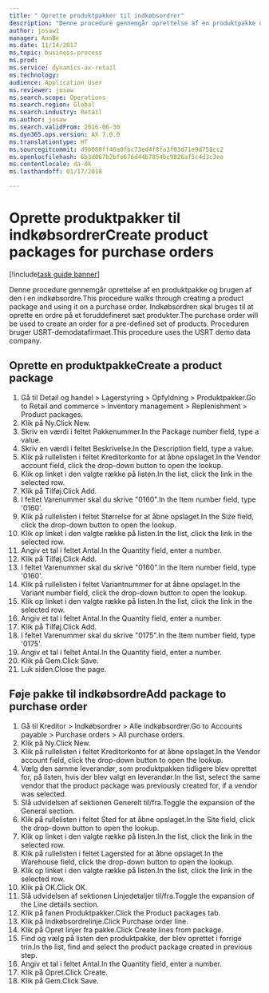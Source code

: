 ```yaml
--- 
title: " Oprette produktpakker til indkøbsordrer"
description: "Denne procedure gennemgår oprettelse af en produktpakke og brugen af den i en indkøbsordre."
author: josaw1
manager: AnnBe
ms.date: 11/14/2017
ms.topic: business-process
ms.prod: 
ms.service: dynamics-ax-retail
ms.technology: 
audience: Application User
ms.reviewer: josaw
ms.search.scope: Operations
ms.search.region: Global
ms.search.industry: Retail
ms.author: josaw
ms.search.validFrom: 2016-06-30
ms.dyn365.ops.version: AX 7.0.0
ms.translationtype: HT
ms.sourcegitcommit: d9b080ff46a0fbc73ed4f8fa3f03d71e9d758cc2
ms.openlocfilehash: 6b3d067b2bfe676d44b7854bc9826af5c4d3c3ee
ms.contentlocale: da-dk
ms.lasthandoff: 01/17/2018

---
```

# <a name="create-product-packages-for-purchase-orders"></a><span data-ttu-id="67d8e-103"> Oprette produktpakker til indkøbsordrer</span><span class="sxs-lookup"><span data-stu-id="67d8e-103">Create product packages for purchase orders</span></span>

[!include[task guide banner](../includes/task-guide-banner.md)]

<span data-ttu-id="67d8e-104">Denne procedure gennemgår oprettelse af en produktpakke og brugen af den i en indkøbsordre.</span><span class="sxs-lookup"><span data-stu-id="67d8e-104">This procedure walks through creating a product package and using it on a purchase order.</span></span> <span data-ttu-id="67d8e-105">Indkøbsordren skal bruges til at oprette en ordre på et foruddefineret sæt produkter.</span><span class="sxs-lookup"><span data-stu-id="67d8e-105">The purchase order will be used to create an order for a pre-defined set of products.</span></span> <span data-ttu-id="67d8e-106">Proceduren bruger USRT-demodatafirmaet.</span><span class="sxs-lookup"><span data-stu-id="67d8e-106">This procedure uses the USRT demo data company.</span></span>


## <a name="create-a-product-package"></a><span data-ttu-id="67d8e-107">Oprette en produktpakke</span><span class="sxs-lookup"><span data-stu-id="67d8e-107">Create a product package</span></span>
1. <span data-ttu-id="67d8e-108">Gå til Detail og handel > Lagerstyring > Opfyldning > Produktpakker.</span><span class="sxs-lookup"><span data-stu-id="67d8e-108">Go to Retail and commerce > Inventory management > Replenishment > Product packages.</span></span>
2. <span data-ttu-id="67d8e-109">Klik på Ny.</span><span class="sxs-lookup"><span data-stu-id="67d8e-109">Click New.</span></span>
3. <span data-ttu-id="67d8e-110">Skriv en værdi i feltet Pakkenummer.</span><span class="sxs-lookup"><span data-stu-id="67d8e-110">In the Package number field, type a value.</span></span>
4. <span data-ttu-id="67d8e-111">Skriv en værdi i feltet Beskrivelse.</span><span class="sxs-lookup"><span data-stu-id="67d8e-111">In the Description field, type a value.</span></span>
5. <span data-ttu-id="67d8e-112">Klik på rullelisten i feltet Kreditorkonto for at åbne opslaget.</span><span class="sxs-lookup"><span data-stu-id="67d8e-112">In the Vendor account field, click the drop-down button to open the lookup.</span></span>
6. <span data-ttu-id="67d8e-113">Klik op linket i den valgte række på listen.</span><span class="sxs-lookup"><span data-stu-id="67d8e-113">In the list, click the link in the selected row.</span></span>
7. <span data-ttu-id="67d8e-114">Klik på Tilføj.</span><span class="sxs-lookup"><span data-stu-id="67d8e-114">Click Add.</span></span>
8. <span data-ttu-id="67d8e-115">I feltet Varenummer skal du skrive "0160".</span><span class="sxs-lookup"><span data-stu-id="67d8e-115">In the Item number field, type '0160'.</span></span>
9. <span data-ttu-id="67d8e-116">Klik på rullelisten i feltet Størrelse for at åbne opslaget.</span><span class="sxs-lookup"><span data-stu-id="67d8e-116">In the Size field, click the drop-down button to open the lookup.</span></span>
10. <span data-ttu-id="67d8e-117">Klik op linket i den valgte række på listen.</span><span class="sxs-lookup"><span data-stu-id="67d8e-117">In the list, click the link in the selected row.</span></span>
11. <span data-ttu-id="67d8e-118">Angiv et tal i feltet Antal.</span><span class="sxs-lookup"><span data-stu-id="67d8e-118">In the Quantity field, enter a number.</span></span>
12. <span data-ttu-id="67d8e-119">Klik på Tilføj.</span><span class="sxs-lookup"><span data-stu-id="67d8e-119">Click Add.</span></span>
13. <span data-ttu-id="67d8e-120">I feltet Varenummer skal du skrive "0160".</span><span class="sxs-lookup"><span data-stu-id="67d8e-120">In the Item number field, type '0160'.</span></span>
14. <span data-ttu-id="67d8e-121">Klik på rullelisten i feltet Variantnummer for at åbne opslaget.</span><span class="sxs-lookup"><span data-stu-id="67d8e-121">In the Variant number field, click the drop-down button to open the lookup.</span></span>
15. <span data-ttu-id="67d8e-122">Klik op linket i den valgte række på listen.</span><span class="sxs-lookup"><span data-stu-id="67d8e-122">In the list, click the link in the selected row.</span></span>
16. <span data-ttu-id="67d8e-123">Angiv et tal i feltet Antal.</span><span class="sxs-lookup"><span data-stu-id="67d8e-123">In the Quantity field, enter a number.</span></span>
17. <span data-ttu-id="67d8e-124">Klik på Tilføj.</span><span class="sxs-lookup"><span data-stu-id="67d8e-124">Click Add.</span></span>
18. <span data-ttu-id="67d8e-125">I feltet Varenummer skal du skrive "0175".</span><span class="sxs-lookup"><span data-stu-id="67d8e-125">In the Item number field, type '0175'.</span></span>
19. <span data-ttu-id="67d8e-126">Angiv et tal i feltet Antal.</span><span class="sxs-lookup"><span data-stu-id="67d8e-126">In the Quantity field, enter a number.</span></span>
20. <span data-ttu-id="67d8e-127">Klik på Gem.</span><span class="sxs-lookup"><span data-stu-id="67d8e-127">Click Save.</span></span>
21. <span data-ttu-id="67d8e-128">Luk siden.</span><span class="sxs-lookup"><span data-stu-id="67d8e-128">Close the page.</span></span>

## <a name="add-package-to-purchase-order"></a><span data-ttu-id="67d8e-129">Føje pakke til indkøbsordre</span><span class="sxs-lookup"><span data-stu-id="67d8e-129">Add package to purchase order</span></span>
1. <span data-ttu-id="67d8e-130">Gå til Kreditor > Indkøbsordrer > Alle indkøbsordrer.</span><span class="sxs-lookup"><span data-stu-id="67d8e-130">Go to Accounts payable > Purchase orders > All purchase orders.</span></span>
2. <span data-ttu-id="67d8e-131">Klik på Ny.</span><span class="sxs-lookup"><span data-stu-id="67d8e-131">Click New.</span></span>
3. <span data-ttu-id="67d8e-132">Klik på rullelisten i feltet Kreditorkonto for at åbne opslaget.</span><span class="sxs-lookup"><span data-stu-id="67d8e-132">In the Vendor account field, click the drop-down button to open the lookup.</span></span>
4. <span data-ttu-id="67d8e-133">Vælg den samme leverandør, som produktpakken tidligere blev oprettet for, på listen, hvis der blev valgt en leverandør.</span><span class="sxs-lookup"><span data-stu-id="67d8e-133">In the list, select the same vendor that the product package was previously created for, if a vendor was selected.</span></span>
5. <span data-ttu-id="67d8e-134">Slå udvidelsen af sektionen Generelt til/fra.</span><span class="sxs-lookup"><span data-stu-id="67d8e-134">Toggle the expansion of the General section.</span></span>
6. <span data-ttu-id="67d8e-135">Klik på rullelisten i feltet Sted for at åbne opslaget.</span><span class="sxs-lookup"><span data-stu-id="67d8e-135">In the Site field, click the drop-down button to open the lookup.</span></span>
7. <span data-ttu-id="67d8e-136">Klik op linket i den valgte række på listen.</span><span class="sxs-lookup"><span data-stu-id="67d8e-136">In the list, click the link in the selected row.</span></span>
8. <span data-ttu-id="67d8e-137">Klik på rullelisten i feltet Lagersted for at åbne opslaget.</span><span class="sxs-lookup"><span data-stu-id="67d8e-137">In the Warehouse field, click the drop-down button to open the lookup.</span></span>
9. <span data-ttu-id="67d8e-138">Klik op linket i den valgte række på listen.</span><span class="sxs-lookup"><span data-stu-id="67d8e-138">In the list, click the link in the selected row.</span></span>
10. <span data-ttu-id="67d8e-139">Klik på OK.</span><span class="sxs-lookup"><span data-stu-id="67d8e-139">Click OK.</span></span>
11. <span data-ttu-id="67d8e-140">Slå udvidelsen af sektionen Linjedetaljer til/fra.</span><span class="sxs-lookup"><span data-stu-id="67d8e-140">Toggle the expansion of the Line details section.</span></span>
12. <span data-ttu-id="67d8e-141">Klik på fanen Produktpakker.</span><span class="sxs-lookup"><span data-stu-id="67d8e-141">Click the Product packages tab.</span></span>
13. <span data-ttu-id="67d8e-142">Klik på Indkøbsordrelinje.</span><span class="sxs-lookup"><span data-stu-id="67d8e-142">Click Purchase order line.</span></span>
14. <span data-ttu-id="67d8e-143">Klik på Opret linjer fra pakke.</span><span class="sxs-lookup"><span data-stu-id="67d8e-143">Click Create lines from package.</span></span>
15. <span data-ttu-id="67d8e-144">Find og vælg på listen den produktpakke, der blev oprettet i forrige trin.</span><span class="sxs-lookup"><span data-stu-id="67d8e-144">In the list, find and select the product package created in previous step.</span></span>
16. <span data-ttu-id="67d8e-145">Angiv et tal i feltet Antal.</span><span class="sxs-lookup"><span data-stu-id="67d8e-145">In the Quantity field, enter a number.</span></span>
17. <span data-ttu-id="67d8e-146">Klik på Opret.</span><span class="sxs-lookup"><span data-stu-id="67d8e-146">Click Create.</span></span>
18. <span data-ttu-id="67d8e-147">Klik på Gem.</span><span class="sxs-lookup"><span data-stu-id="67d8e-147">Click Save.</span></span>


